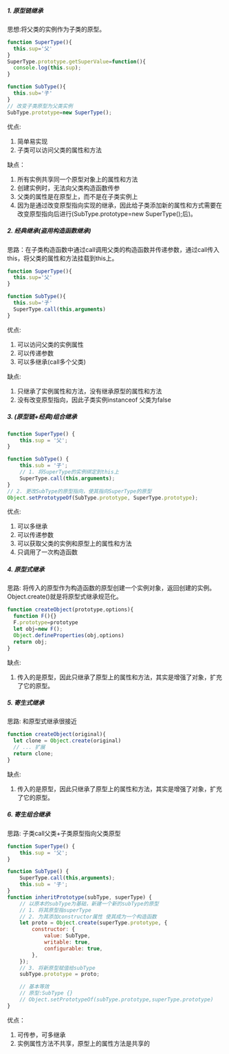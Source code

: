 ##### 1. 原型链继承

思想:将父类的实例作为子类的原型。

```javascript
function SuperType(){
  this.sup='父'
}
SuperType.prototype.getSuperValue=function(){
  console.log(this.sup);
}

function SubType(){
  this.sub='子'
}
// 改变子类原型为父类实例
SubType.prototype=new SuperType();
```

优点:
1. 简单易实现
2. 子类可以访问父类的属性和方法

缺点：
1. 所有实例共享同一个原型对象上的属性和方法
2. 创建实例时，无法向父类构造函数传参
3. 父类的属性是在原型上，而不是在子类实例上
4. 因为是通过改变原型指向实现的继承，因此给子类添加新的属性和方式需要在改变原型指向后进行(SubType.prototype=new SuperType();后)。



##### 2. 经典继承(盗用构造函数继承)

思路：在子类构造函数中通过call调用父类的构造函数并传递参数，通过call传入this，将父类的属性和方法挂载到this上。

```javascript
function SuperType(){
  this.sup='父'  
}

function SubType(){
  this.sub='子'
  SuperType.call(this,arguments)
}
```

优点:
1. 可以访问父类的实例属性
2. 可以传递参数
3. 可以多继承(call多个父类)

缺点:
1. 只继承了实例属性和方法，没有继承原型的属性和方法
2. 没有改变原型指向，因此子类实例instanceof 父类为false



##### 3. (原型链+经典)组合继承
```javascript
function SuperType() {
	this.sup = '父';
}

function SubType() {
	this.sub = '子';
    // 1. 将SuperType的实例绑定到this上
	SuperType.call(this,arguments);
}
// 2. 更改SubType的原型指向，使其指向SuperType的原型
Object.setPrototypeOf(SubType.prototype, SuperType.prototype);
```

优点: 
1. 可以多继承
2. 可以传递参数
3. 可以获取父类的实例和原型上的属性和方法
4. 只调用了一次构造函数

##### 4. 原型式继承
思路:  将传入的原型作为构造函数的原型创建一个实例对象，返回创建的实例。Object.create()就是将原型式继承规范化。
```javascript
function createObject(prototype,options){
  function F(){}
  F.prototype=prototype
  let obj=new F();
  Object.defineProperties(obj,options)
  return obj;
}
```

缺点:
1. 传入的是原型，因此只继承了原型上的属性和方法，其实是增强了对象，扩充了它的原型。



##### 5. 寄生式继承

思路:  和原型式继承很接近

```javascript
function createObject(original){
  let clone = Object.create(original)
  // ... 扩展
  return clone;
}
```

缺点:

1. 传入的是原型，因此只继承了原型上的属性和方法，其实是增强了对象，扩充了它的原型。



##### 6. 寄生组合继承

思路:  子类call父类+子类原型指向父类原型

```javascript
function SuperType() {
	this.sup = '父';
}

function SubType() {
    SuperType.call(this,arguments);
	this.sub = '子';
}
function inheritPrototype(subType, superType) {
    // 以原本的subType为基础，新建一个新的subType的原型
	// 1. 将其原型指superType
	// 2. 为其添加constructor属性 使其成为一个构造函数
	let proto = Object.create(superType.prototype, {
		constructor: {
			value: SubType,
			writable: true,
			configurable: true,
		},
	});
    // 3. 将新原型赋值给subType
	subType.prototype = proto;

	// 基本等效
	// 原型:SubType {}
	// Object.setPrototypeOf(subType.prototype,superType.prototype)
}
```

优点：

1. 可传参，可多继承
2. 实例属性方法不共享，原型上的属性方法是共享的